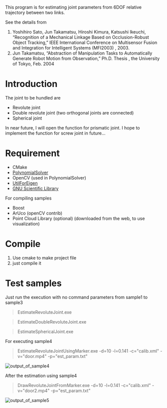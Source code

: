 This program is for estimating joint parameters from 6DOF relative trajectory between two links.

See the details from 
1. Yoshihiro Sato, Jun Takamatsu, Hiroshi Kimura, Katsushi Ikeuchi, “Recognition of a Mechanical Linkage Based on Occlusion-Robust Object Tracking,” IEEE International Conference on Multisensor Fusion and Integration for Intelligent Systems (MFI2003) , 2003.
2. Jun Takamatsu, “Abstraction of Manipulation Tasks to Automatically Generate Robot Motion from Observation,” Ph.D. Thesis , the University of Tokyo, Feb. 2004

# Introduction

The joint to be hundled are
 - Revolute joint
 - Double revolute joint (two orthogonal joints are connected)
 - Spherical joint

In near future, I will open the function for prismatic joint.
I hope to implement the function for screw joint in future...

# Requirement
 - CMake
 - [PolynomialSolver](https://github.com/j-taka/PolynomialSolver)
 - OpenCV (used in PolynomialSolver)
 - [UtilForEigen](https://github.com/j-taka/UtilsForEigen)
 - [GNU Scientific Library](https://www.bruot.org/hp/libraries/)

For compiling samples
 - Boost
 - ArUco (openCV contrib)
 - Point Cloud Library (optional) (downloaded from the web, to use visualization)

# Compile
1. Use cmake to make project file
2. just compile it

# Test samples
Just run the execution with no command parameters from sample1 to sample3
> EstimateRevoluteJoint.exe

> EstimateDoubleRevoluteJoint.exe

> EstimateSphericalJoint.exe

For executing sample4
> EstimateRevoluteJointUsingMarker.exe -d=10 -l=0.141 -c="calib.xml" -v="door.mp4" -p="est_param.txt"

![output_of_sample4](https://user-images.githubusercontent.com/11922392/60444303-e6d02800-9c57-11e9-84a0-abaa4d8602bc.gif)

After the estimation using sample4
> DrawRevoluteJointFromMarker.exe -d=10 -l=0.141 -c="calib.xml" -v="door2.mp4" -p="est_param.txt"

![output_of_sample5](https://user-images.githubusercontent.com/11922392/60444304-e6d02800-9c57-11e9-86ca-5ec04adf5eda.gif)

